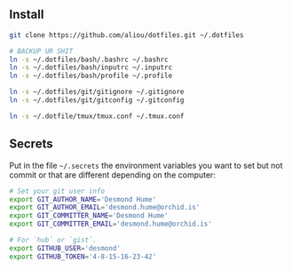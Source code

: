 ## Install

```bash
git clone https://github.com/aliou/dotfiles.git ~/.dotfiles

# BACKUP UR SHIT
ln -s ~/.dotfiles/bash/.bashrc ~/.bashrc
ln -s ~/.dotfiles/bash/inputrc ~/.inputrc
ln -s ~/.dotfiles/bash/profile ~/.profile

ln -s ~/.dotfiles/git/gitignore ~/.gitignore
ln -s ~/.dotfiles/git/gitconfig ~/.gitconfig

ln -s ~/.dotfile/tmux/tmux.conf ~/.tmux.conf
```

## Secrets

Put in the file `~/.secrets` the environment variables you want to set but not
commit or that are different depending on the computer:

```bash
# Set your git user info
export GIT_AUTHOR_NAME='Desmond Hume'
export GIT_AUTHOR_EMAIL='desmond.hume@orchid.is'
export GIT_COMMITTER_NAME='Desmond Hume'
export GIT_COMMITTER_EMAIL='desmond.hume@orchid.is'

# For `hub` or `gist`.
export GITHUB_USER='desmond'
export GITHUB_TOKEN='4-8-15-16-23-42'
```
